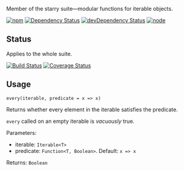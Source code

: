Member of the starry suite—modular functions for iterable objects.

[![npm](https://img.shields.io/npm/v/starry.every.svg?style=flat-square)](https://www.npmjs.com/package/starry.every) [![Dependency Status](https://img.shields.io/david/starry.every.svg?style=flat-square)](https://david-dm.org/starry.every) [![devDependency Status](https://img.shields.io/david/dev/starry.every.svg?style=flat-square)](https://david-dm.org/starry.every#info=devDependencies) [![node](https://img.shields.io/node/v/starry.every.svg?style=flat-square)](https://nodejs.org/en/download/)

## Status

Applies to the whole suite.

[![Build Status](https://img.shields.io/travis/seangenabe/starry.svg?style=flat-square)](https://travis-ci.org/seangenabe/starry) [![Coverage Status](https://img.shields.io/coveralls/seangenabe/starry.svg?style=flat-square)](https://coveralls.io/github/seangenabe/starry)

## Usage

`every(iterable, predicate = x => x)`

Returns whether every element in the iterable satisfies the predicate.

`every` called on an empty iterable is _vacuously_ true.

Parameters:
* iterable: `Iterable<T>`
* predicate: `Function<T, Boolean>`. Default: `x => x`

Returns: `Boolean`


